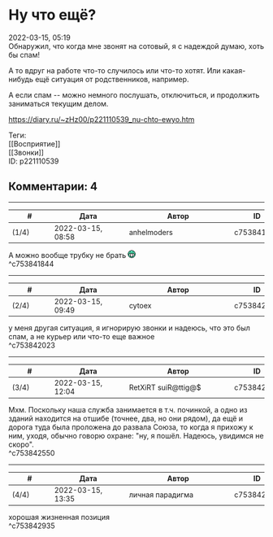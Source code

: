Ну что ещё?
===========

  
2022-03-15, 05:19  
 Обнаружил, что когда мне звонят на сотовый, я с надеждой думаю, хоть бы спам!   
   
 А то вдруг на работе что-то случилось или что-то хотят. Или какая-нибудь ещё ситуация от родственников, например.   
   
 А если спам -- можно немного послушать, отключиться, и продолжить заниматься текущим делом.   
  
<https://diary.ru/~zHz00/p221110539_nu-chto-ewyo.htm>  
  
Теги:  
[[Восприятие]]  
[[Звонки]]  
ID: p221110539  


Комментарии: 4
--------------

  


---



|         #         |              Дата              |                     Автор                     |           ID           |
| --- | --- | --- | --- |
| (1/4) | 2022-03-15, 08:58 | anhelmoders | c753841844 |

  
 А можно вообще трубку не брать ![:D](pics/1131.gif)   
 ^c753841844

---



|         #         |              Дата              |                     Автор                     |           ID           |
| --- | --- | --- | --- |
| (2/4) | 2022-03-15, 09:49 | cytoex | c753842023 |

  
 у меня другая ситуация, я игнорирую звонки и надеюсь, что это был спам, а не курьер или что-то еще важное   
 ^c753842023

---



|         #         |              Дата              |                     Автор                     |           ID           |
| --- | --- | --- | --- |
| (3/4) | 2022-03-15, 12:04 | RetXiRT suiR@ttig@$ | c753842550 |

  
 Мхм. Поскольку наша служба занимается в т.ч. починкой, а одно из зданий находится на отшибе (точнее, два, но они рядом), да ещё и дорога туда была проложена до развала Союза, то когда я прихожу к ним, уходя, обычно говорю охране: "ну, я пошёл. Надеюсь, увидимся не скоро".   
 ^c753842550

---



|         #         |              Дата              |                     Автор                     |           ID           |
| --- | --- | --- | --- |
| (4/4) | 2022-03-15, 13:35 | личная парадигма | c753842935 |

  
 хорошая жизненная позиция   
 ^c753842935